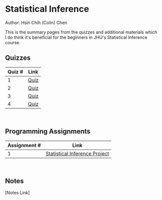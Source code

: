 # Statistical Inference

Author: Hsin Chih (Colin) Chen </br>

This is the summary pages from the quizzes and additional materials which I do think it's beneficial for the beginners in JHU's Statistical Inference course.</br>

## Quizzes
Quiz # | Link 
--- | --- 
1 | [Quiz](https://github.com/hsc251/RLearn/blob/master/06_Statistical_Inference/quiz/JHU06_quiz1.md)
2 | [Quiz](https://github.com/hsc251/RLearn/blob/master/06_Statistical_Inference/quiz/JHU06_quiz2.md)
3 | [Quiz](https://github.com/hsc251/RLearn/blob/master/06_Statistical_Inference/quiz/JHU06_quiz3.md)
4 | [Quiz](https://github.com/hsc251/RLearn/blob/master/06_Statistical_Inference/quiz/JHU06_quiz4.md)
</br>

## Programming Assignments
Assignment # | Link 
--- | --- 
1 | [Statistical Inference Project](https://github.com/hsc251/RLearn/tree/master/06_Statistical_Inference/project)
</br>

## Notes
[Notes Link]
